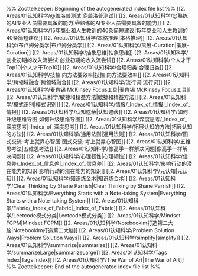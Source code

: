 %% Zoottelkeeper: Beginning of the autogenerated index file list  %%
 [[2. Areas/01认知科学/@盖洛普测试|@盖洛普测试]]
 [[2. Areas/01认知科学/@熟练的AI专业人员需要具备的能力|@熟练的AI专业人员需要具备的能力]]
 [[2. Areas/01认知科学/15年商业和人生教训的40条简短建议|15年商业和人生教训的40条简短建议]]
 [[2. Areas/01认知科学/本格推理|本格推理]]
 [[2. Areas/01认知科学/布卢姆分类学|布卢姆分类学]]
 [[2. Areas/01认知科学/策展-Curation|策展-Curation]]
 [[2. Areas/01认知科学/抽象思维|抽象思维]]
 [[2. Areas/01认知科学/创业初期的收入流尝试|创业初期的收入流尝试]]
 [[2. Areas/01认知科学/个人才干Top10|个人才干Top10]]
 [[2. Areas/01认知科学/合理归类|合理归类]]
 [[2. Areas/01认知科学/技控 向方法要效率|技控 向方法要效率]]
 [[2. Areas/01认知科学/跨领域融合|跨领域融合]]
 [[2. Areas/01认知科学/流行词|流行词]]
 [[2. Areas/01认知科学/麦肯锡 McKinsey Focus工具|麦肯锡 McKinsey Focus工具]]
 [[2. Areas/01认知科学/敏捷和精益方法|敏捷和精益方法]]
 [[2. Areas/01认知科学/模式识别|模式识别]]
 [[2. Areas/01认知科学/情报/_Index_of_情报|_Index_of_情报]]
 [[2. Areas/01认知科学/认知遮蔽|认知遮蔽]]
 [[2. Areas/01认知科学/如何升级思维导图|如何升级思维导图]]
 [[2. Areas/01认知科学/深度思考/_Index_of_深度思考|_Index_of_深度思考]]
 [[2. Areas/01认知科学/拓展认知的方法|拓展认知的方法]]
 [[2. Areas/01认知科学/通用法则|通用法则]]
 [[2. Areas/01认知科学/图式交流-考上就靠心智图|图式交流-考上就靠心智图]]
 [[2. Areas/01认知科学/五维思考法|五维思考法]]
 [[2. Areas/01认知科学/像高手一样解决问题|像高手一样解决问题]]
 [[2. Areas/01认知科学/心理韧性|心理韧性]]
 [[2. Areas/01认知科学/信息差/_Index_of_信息差|_Index_of_信息差]]
 [[2. Areas/01认知科学/影响行动的潜在能力的知识|影响行动的潜在能力的知识]]
 [[2. Areas/01认知科学/元认知|元认知]]
 [[2. Areas/01认知科学/知识炼金术|知识炼金术]]
 [[2. Areas/01认知科学/Clear Thinking  by Shane Parrish|Clear Thinking  by Shane Parrish]]
 [[2. Areas/01认知科学/Everything Starts with a Note-taking System|Everything Starts with a Note-taking System]]
 [[2. Areas/01认知科学/Fabric/_Index_of_Fabric|_Index_of_Fabric]]
 [[2. Areas/01认知科学/Leetcode模式分类|Leetcode模式分类]]
 [[2. Areas/01认知科学/Mindset FCPM|Mindset FCPM]]
 [[2. Areas/01认知科学/Notebooklm打造第二大脑|Notebooklm打造第二大脑]]
 [[2. Areas/01认知科学/Problem Solution Ways|Problem Solution Ways]]
 [[2. Areas/01认知科学/simplify|simplify]]
 [[2. Areas/01认知科学/summarize|summarize]]
 [[2. Areas/01认知科学/summarizeLarge|summarizeLarge]]
 [[2. Areas/01认知科学/Tags Index|Tags Index]]
 [[2. Areas/01认知科学/The War of Art|The War of Art]]
%% Zoottelkeeper: End of the autogenerated index file list  %%
